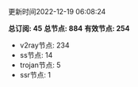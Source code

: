 更新时间2022-12-19 06:08:24

**总订阅: 45**
**总节点: 884**
**有效节点: 254**
- v2ray节点: 234
- ss节点: 14
- trojan节点: 5
- ssr节点: 1
